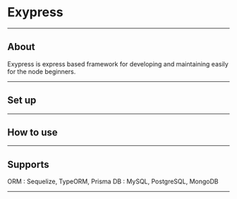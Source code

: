 # Exypress

---
## About
Exypress is express based framework for developing and maintaining easily for the node beginners.

---
## Set up

---
## How to use

--- 
## Supports
ORM : Sequelize, TypeORM, Prisma
DB : MySQL, PostgreSQL, MongoDB

--- 